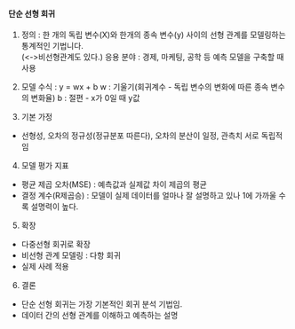 #### 단순 선형  회귀

1. 정의 : 한 개의 독립 변수(X)와 한개의 종속 변수(y) 사이의 선형 관계를 모델링하는 통계적인 기법니다.  
(<->비선형관계도 있다.)
응용 분야 : 경제, 마케팅, 공학 등 예측 모델을 구축할 때 사용

2. 모델 수식 :  y = wx + b
w : 기울기(회귀계수 - 독립 변수의 변화에 따른 종속 변수의 변화율)
b : 절편 - x가 0일 때 y값

3. 기본 가정
- 선형성, 오차의 정규성(정규분포 따른다), 오차의 분산이 일정, 관측치 서로 독립적임

4. 모델 평가 지표
- 평균 제곱 오차(MSE) : 예측값과 실제값 차이 제곱의 평균
- 결정 계수(R제곱승) : 모델이 실제 데이터를 얼마나 잘 설명하고 있나
1에 가까울 수록 설명력이 높다.

5. 확장
- 다중선형 회귀로 확장
- 비선형 관계 모델링 : 다항 회귀
- 실제 사례 적용

6. 결론
- 단순 선형 회귀는 가장 기본적인 회귀 분석 기법임.    
- 데이터 간의 선형 관계를 이해하고 예측하는 설명     
